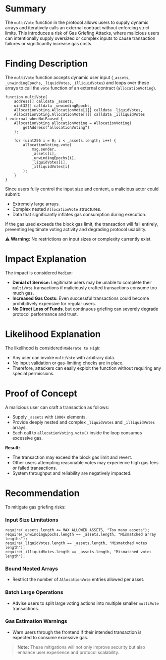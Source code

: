 # Summary

The `multiVote` function in the protocol allows users to supply dynamic arrays and iteratively calls an external contract without enforcing strict limits.
This introduces a risk of Gas Griefing Attacks, where malicious users can intentionally supply oversized or complex inputs to cause transaction failures or significantly increase gas costs.

# Finding Description

The `multiVote` function accepts dynamic user input (`_assets`, `_unwindingEpochs`, `_liquidVotes`, `_illiquidVotes`) and loops over these arrays to call the `vote` function of an external contract (`allocationVoting`).

```solidity
function multiVote(
    address[] calldata _assets,
    uint32[] calldata _unwindingEpochs,
    AllocationVoting.AllocationVote[][] calldata _liquidVotes,
    AllocationVoting.AllocationVote[][] calldata _illiquidVotes
) external whenNotPaused {
    AllocationVoting allocationVoting = AllocationVoting(
        getAddress("allocationVoting")
    );

    for (uint256 i = 0; i < _assets.length; i++) {
        allocationVoting.vote(
            msg.sender,
            _assets[i],
            _unwindingEpochs[i],
            _liquidVotes[i],
            _illiquidVotes[i]
        );
    }
}
```

Since users fully control the input size and content, a malicious actor could submit:

- Extremely large arrays.
- Complex nested `AllocationVote` structures.
- Data that significantly inflates gas consumption during execution.

If the gas used exceeds the block gas limit, the transaction will fail entirely, preventing legitimate voting activity and degrading protocol usability.

⚠️ **Warning:** No restrictions on input sizes or complexity currently exist.

# Impact Explanation

The impact is considered `Medium`:

- **Denial of Service:** Legitimate users may be unable to complete their `multiVote` transactions if maliciously crafted transactions consume too much gas.
- **Increased Gas Costs:** Even successful transactions could become prohibitively expensive for regular users.
- **No Direct Loss of Funds**, but continuous griefing can severely degrade protocol performance and trust.

# Likelihood Explanation

The likelihood is considered `Moderate to High`:

- Any user can invoke `multiVote` with arbitrary data.
- No input validation or gas-limiting checks are in place.
- Therefore, attackers can easily exploit the function without requiring any special permissions.

# Proof of Concept

A malicious user can craft a transaction as follows:

- Supply `_assets` with `1000+` elements.
- Provide deeply nested and complex `_liquidVotes` and `_illiquidVotes` arrays.
- Each call to `allocationVoting.vote()` inside the loop consumes excessive gas.

**Result:**

- The transaction may exceed the block gas limit and revert.
- Other users attempting reasonable votes may experience high gas fees or failed transactions.
- System throughput and reliability are negatively impacted.

# Recommendation

To mitigate gas griefing risks:

### Input Size Limitations

```solidity
require(_assets.length <= MAX_ALLOWED_ASSETS, "Too many assets");
require(_unwindingEpochs.length == _assets.length, "Mismatched array lengths");
require(_liquidVotes.length == _assets.length, "Mismatched votes length");
require(_illiquidVotes.length == _assets.length, "Mismatched votes length");
```

### Bound Nested Arrays

- Restrict the number of `AllocationVote` entries allowed per asset.

### Batch Large Operations

- Advise users to split large voting actions into multiple smaller `multiVote` transactions.

### Gas Estimation Warnings

- Warn users through the frontend if their intended transaction is expected to consume excessive gas.

> **Note:** These mitigations will not only improve security but also enhance user experience and protocol scalability.
